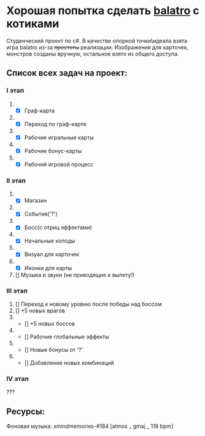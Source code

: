 # Хорошая попытка сделать [balatro](https://store.steampowered.com/app/2379780/Balatro/) с котиками
Студенческий проект по c#. В качестве опорной точки\идеала взята игра balatro из-за ~~простоты~~ реализации. Изображения для карточек, монстров созданы вручную, остальное взято из общего доступа.




## Список всех задач на проект:
### I этап
1. - [x] Граф-карта
4. - [x] Переход по граф-карте
2. - [x] Рабочие игральные карты
3. - [x] Рабочие бонус-карты
4. - [x] Рабочий игровой процесс
### II этап
1. - [x] Магазин
2. - [x] События('?')
3. - [x] Босс(с отриц эффектами)
4. - [x] Начальные колоды
5. - [x] Визуал для карточек
6. - [x] Иконки для карты
7. [] Музыка и звуки (не приводящие к вылету!)
### III этап
1. [] Переход к новому уровню после победы над боссом
2. [] +5 новых врагов
3. - [] +5 новых боссов
4. - [] Рабочие глобальные эффекты
5. - [] Новые бонусы от '?'
6. - [] Добавление новых комбинаций
### IV этап
???



## Ресурсы:
Фоновая музыка: xmindmemories-#184 [atmos _ gmaj _ 118 bpm] 